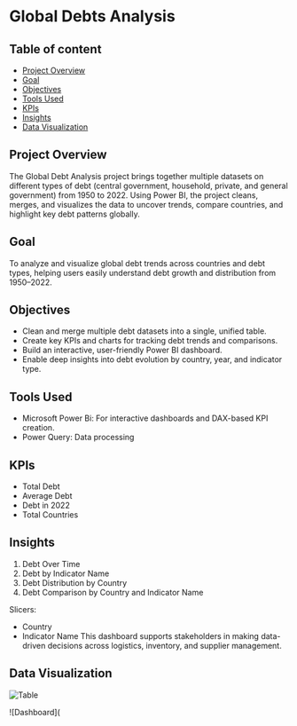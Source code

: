 # Global Debts Analysis

## Table of content
- [Project Overview](#project-overview)  
- [Goal](#goal)
- [Objectives](#objectives)
- [Tools Used](#tools-used) 
- [KPIs](#kpis)  
- [Insights](#insights)
- [Data Visualization](#data-visualization)

## Project Overview
The Global Debt Analysis project brings together multiple datasets on different types of debt (central government, household, private, and general government) from 1950 to 2022. Using Power BI, the project cleans, merges, and visualizes the data to uncover trends, compare countries, and highlight key debt patterns globally.

## Goal
To analyze and visualize global debt trends across countries and debt types, helping users easily understand debt growth and distribution from 1950–2022.

## Objectives
- Clean and merge multiple debt datasets into a single, unified table.
- Create key KPIs and charts for tracking debt trends and comparisons.
- Build an interactive, user-friendly Power BI dashboard.
- Enable deep insights into debt evolution by country, year, and indicator type.

## Tools Used
 - Microsoft Power Bi: For interactive dashboards and DAX-based KPI creation.
 - Power Query: Data processing

 ## KPIs
- Total Debt
- Average Debt
- Debt in 2022
- Total Countries
  
 ## Insights
 1. Debt Over Time
 2. Debt by Indicator Name
 3. Debt Distribution by Country
 4. Debt Comparison by Country and Indicator Name

 Slicers:
 - Country
 - Indicator Name
This dashboard supports stakeholders in making data-driven decisions across logistics, inventory, and supplier management.
    
## Data Visualization 
![Table]()

![Dashboard](

